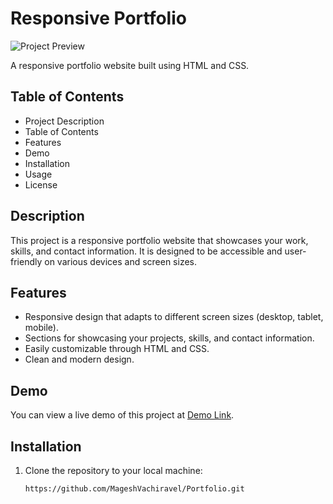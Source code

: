 # Responsive Portfolio

![Project Preview](link-to-your-project-image.png)

A responsive portfolio website built using HTML and CSS.

## Table of Contents
- Project Description
- Table of Contents
- Features
- Demo
- Installation
- Usage
- License

## Description

This project is a responsive portfolio website that showcases your work, skills, and contact information. It is designed to be accessible and user-friendly on various devices and screen sizes.

## Features

- Responsive design that adapts to different screen sizes (desktop, tablet, mobile).
- Sections for showcasing your projects, skills, and contact information.
- Easily customizable through HTML and CSS.
- Clean and modern design.

## Demo

You can view a live demo of this project at [Demo Link](https://mageshvachiravel.github.io/Portfolio/).

## Installation

1. Clone the repository to your local machine:
   ```sh
   https://github.com/MageshVachiravel/Portfolio.git
